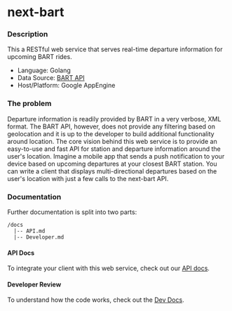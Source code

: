 # next-bart

### Description

This a RESTful web service that serves real-time departure information for upcoming BART rides.

* Language: Golang
* Data Source: [BART API](http://www.bart.gov/schedules/developers/api)
* Host/Platform: Google AppEngine

### The problem

Departure information is readily provided by BART in a very verbose, XML format. The BART API, however, does not provide any filtering based on geolocation and it is up to the developer to build additional functionality around location. The core vision behind this web service is to provide an easy-to-use and fast API for station and departure information around the user's location. Imagine a mobile app that sends a push notification to your device based on upcoming departures at your closest BART station. You can write a client that displays multi-directional departures based on the user's location with just a few calls to the next-bart API.

### Documentation

Further documentation is split into two parts:

```text
/docs
  |-- API.md
  |-- Developer.md
```
#### API Docs

To integrate your client with this web service, check out our [API docs](docs/API.md).

#### Developer Review

To understand how the code works, check out the [Dev Docs](docs/Developer.md).
